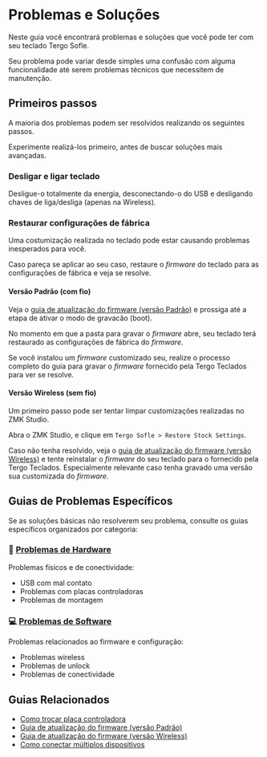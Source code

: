 # Problemas e Soluções

Neste guia você encontrará problemas e soluções que você pode ter com seu teclado Tergo Sofle.

Seu problema pode variar desde simples uma confusão com alguma funcionalidade até serem problemas técnicos que necessitem de manutenção.

## Primeiros passos

A maioria dos problemas podem ser resolvidos realizando os seguintes passos.

Experimente realizá-los primeiro, antes de buscar soluções mais avançadas.

### Desligar e ligar teclado

Desligue-o totalmente da energia, desconectando-o do USB e desligando chaves de liga/desliga (apenas na Wireless).

### Restaurar configurações de fábrica

Uma costumização realizada no teclado pode estar causando problemas inesperados para você.

Caso pareça se aplicar ao seu caso, restaure o _firmware_ do teclado para as configurações de fábrica e veja se resolve.

#### Versão Padrão (com fio)

Veja o [guia de atualização do firmware (versão Padrão)](../guias/especifico_versao_padrao/COMO_ATUALIZAR_FIRMWARE.md) e prossiga até a etapa de ativar o modo de gravacão (boot).

No momento em que a pasta para gravar o _firmware_ abre, seu teclado terá restaurado as configurações de fábrica do _firmware_.

Se você instalou um _firmware_ customizado seu, realize o processo completo do guia para gravar o _firmware_ fornecido pela Tergo Teclados para ver se resolve.

#### Versão Wireless (sem fio)

Um primeiro passo pode ser tentar limpar customizações realizadas no ZMK Studio.

Abra o ZMK Studio, e clique em `Tergo Sofle > Restore Stock Settings`.

Caso não tenha resolvido, veja o [guia de atualização do firmware (versão Wireless)](../guias/especifico_versao_wireless/COMO_ATUALIZAR_FIRMWARE.md) e tente reinstalar o _firmware_ do seu teclado para o fornecido pela Tergo Teclados. Especialmente relevante caso tenha gravado uma versão sua customizada do _firmware_.

## Guias de Problemas Específicos

Se as soluções básicas não resolverem seu problema, consulte os guias específicos organizados por categoria:

### 🔧 [Problemas de Hardware](./hardware/README.md)
Problemas físicos e de conectividade:
- USB com mal contato
- Problemas com placas controladoras
- Problemas de montagem

### 💻 [Problemas de Software](./software/README.md)
Problemas relacionados ao firmware e configuração:
- Problemas wireless
- Problemas de unlock
- Problemas de conectividade

## Guias Relacionados

- [Como trocar placa controladora](../guias/manutencao/TROCAR_PLACA_CONTROLADORA.md)
- [Guia de atualização do firmware (versão Padrão)](../guias/especifico_versao_padrao/COMO_ATUALIZAR_FIRMWARE.md)
- [Guia de atualização do firmware (versão Wireless)](../guias/especifico_versao_wireless/COMO_ATUALIZAR_FIRMWARE.md)
- [Como conectar múltiplos dispositivos](../guias/especifico_versao_wireless/COMO_CONECTAR_MULTIPLOS_DISPOSITIVOS.md)
